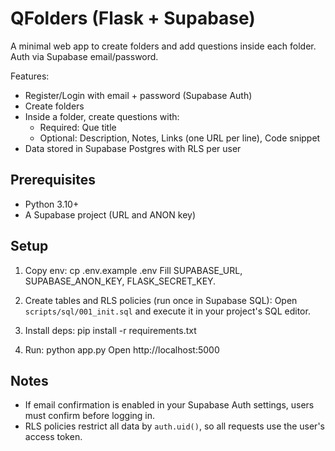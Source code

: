 # QFolders (Flask + Supabase)

A minimal web app to create folders and add questions inside each folder. Auth via Supabase email/password.

Features:
- Register/Login with email + password (Supabase Auth)
- Create folders
- Inside a folder, create questions with:
  - Required: Que title
  - Optional: Description, Notes, Links (one URL per line), Code snippet
- Data stored in Supabase Postgres with RLS per user

## Prerequisites
- Python 3.10+
- A Supabase project (URL and ANON key)

## Setup
1. Copy env:
   cp .env.example .env
   Fill SUPABASE_URL, SUPABASE_ANON_KEY, FLASK_SECRET_KEY.

2. Create tables and RLS policies (run once in Supabase SQL):
   Open `scripts/sql/001_init.sql` and execute it in your project's SQL editor.

3. Install deps:
   pip install -r requirements.txt

4. Run:
   python app.py
   Open http://localhost:5000

## Notes
- If email confirmation is enabled in your Supabase Auth settings, users must confirm before logging in.
- RLS policies restrict all data by `auth.uid()`, so all requests use the user's access token.
